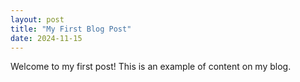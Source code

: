 ```yaml
---
layout: post
title: "My First Blog Post"
date: 2024-11-15
---
```

Welcome to my first post! This is an example of content on my blog.